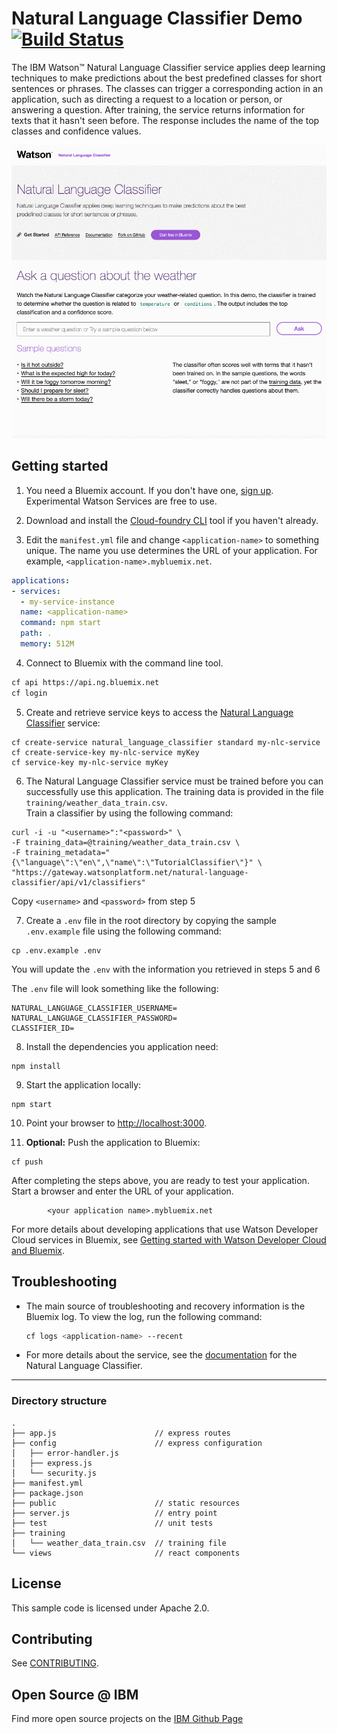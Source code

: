 # Natural Language Classifier Demo [![Build Status](https://travis-ci.org/watson-developer-cloud/natural-language-classifier-nodejs.svg?branch=master)](http://travis-ci.org/watson-developer-cloud/natural-language-classifier-nodejs)

  The IBM Watson&trade; Natural Language Classifier service applies deep learning techniques to make predictions about the best predefined classes for short sentences or phrases. The classes can trigger a corresponding action in an application, such as directing a request to a location or person, or answering a question. After training, the service returns information for texts that it hasn't seen before. The response includes the name of the top classes and confidence values.

![demo](public/demo.gif)

## Getting started

1. You need a Bluemix account. If you don't have one, [sign up][sign_up]. Experimental Watson Services are free to use.

2. Download and install the [Cloud-foundry CLI][cloud_foundry] tool if you haven't already.

3. Edit the `manifest.yml` file and change `<application-name>` to something unique. The name you use determines the URL of your application. For example, `<application-name>.mybluemix.net`.

  ```yaml
  applications:
  - services:
    - my-service-instance
    name: <application-name>
    command: npm start
    path: .
    memory: 512M
  ```

4. Connect to Bluemix with the command line tool.

  ```sh
  cf api https://api.ng.bluemix.net
  cf login
  ```

5. Create and retrieve service keys to access the [Natural Language Classifier][nlc_docs] service:

  ```none
  cf create-service natural_language_classifier standard my-nlc-service
  cf create-service-key my-nlc-service myKey
  cf service-key my-nlc-service myKey
  ```

6. The Natural Language Classifier service must be trained before you can successfully use this application. The training data is provided in the file `training/weather_data_train.csv`.  
 Train a classifier by using the following command:

  ```none
  curl -i -u "<username>":"<password>" \
  -F training_data=@training/weather_data_train.csv \
  -F training_metadata="{\"language\":\"en\",\"name\":\"TutorialClassifier\"}" \
  "https://gateway.watsonplatform.net/natural-language-classifier/api/v1/classifiers"
  ```
  Copy `<username>` and `<password>` from step 5

7. Create a `.env` file in the root directory by copying the sample `.env.example` file using the following command:

  ```none
  cp .env.example .env
  ```
  You will update the `.env` with the information you retrieved in steps 5 and 6

  The `.env` file will look something like the following:

  ```none
  NATURAL_LANGUAGE_CLASSIFIER_USERNAME=
  NATURAL_LANGUAGE_CLASSIFIER_PASSWORD=
  CLASSIFIER_ID=
  ```

8. Install the dependencies you application need:

  ```none
  npm install
  ```

9. Start the application locally:

  ```none
  npm start
  ```

10. Point your browser to [http://localhost:3000](http://localhost:3000).

11. **Optional:** Push the application to Bluemix:

  ```none
  cf push
  ```

After completing the steps above, you are ready to test your application. Start a browser and enter the URL of your application.

            <your application name>.mybluemix.net


For more details about developing applications that use Watson Developer Cloud services in Bluemix, see [Getting started with Watson Developer Cloud and Bluemix][getting_started].


## Troubleshooting

* The main source of troubleshooting and recovery information is the Bluemix log. To view the log, run the following command:

  ```sh
  cf logs <application-name> --recent
  ```

* For more details about the service, see the [documentation][nlc_docs] for the Natural Language Classifier.


----

### Directory structure

```none
.
├── app.js                      // express routes
├── config                      // express configuration
│   ├── error-handler.js
│   ├── express.js
│   └── security.js
├── manifest.yml
├── package.json
├── public                      // static resources
├── server.js                   // entry point
├── test                        // unit tests
├── training
│   └── weather_data_train.csv  // training file
└── views                       // react components
```

## License

  This sample code is licensed under Apache 2.0.

## Contributing

  See [CONTRIBUTING](.github/CONTRIBUTING.md).

## Open Source @ IBM
  Find more open source projects on the [IBM Github Page](http://ibm.github.io/)

[cloud_foundry]: https://github.com/cloudfoundry/cli
[getting_started]: https://console.bluemix.net/docs/services/watson/index.html#about
[nlc_docs]: https://console.bluemix.net/docs/services/natural-language-classifier/getting-started.html
[sign_up]: https://console.bluemix.net/registration/?target=%2Fcatalog%2Fservices%2Fnatural-language-classifier%2F

